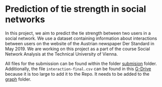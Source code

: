 # Prediction of tie strength in social networks

In this project, we aim to predict the tie strength between two users in a social network.
We use a dataset containing information about interactions between users on the website of
the Austrian newspaper Der Standard in May 2019. We are working on this project as a part
of the course Social Network Analysis at the Technical University of Vienna.

All files for the submission can be found within the folder [submision](submission)
folder.
Additionally, the file `interaction-final.csv` can be found in this [G-Drive](https://drive.google.com/file/d/1G9Z5Jv0lIHEU37RubHLU7pWd4nnrYccu/view?usp=sharing) because it is too large to add it to the Repo.
It needs to be added to the [graph](submission/graph) folder.